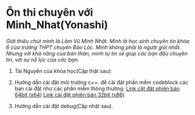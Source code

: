 
# Ôn thi chuyên với Minh_Nhat(Yonashi)
*Giới thiệu chút mình là Lâm Vũ Minh Nhật. Mình là học sinh chuyên tin khóa 6 của trường THPT chuyên Bảo Lộc. Mình không phải là người giỏi nhất. Nhưng với khả năng của bản thân, mình tự tin sẽ giúp các bạn đậu chuyên tin, với sự nỗ lực của các bạn.*

 1. Tài Nguyên của khóa học(Cập thật sau):
 2. Hướng dẫn cài đặt môi trường c++.
 để cài đặt phần mềm codeblock các bạn cài đặt như các phần mềm thông thường.
 [Link cặt đăt phiên bản 64bit (x64)](https://sourceforge.net/projects/codeblocks/files/Binaries/20.03/Windows/codeblocks-20.03mingw-setup.exe/download)
 [Link cài đặt phiên bản 32bit (x86)](https://sourceforge.net/projects/codeblocks/files/Binaries/20.03/Windows/32bit/codeblocks-20.03mingw-32bit-setup.exe/download)
 
 3. Hướng dẫn cài đặt debug(Cập nhật sau).
